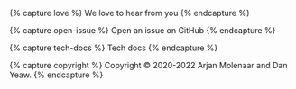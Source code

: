 {% capture love %}
We love to hear from you
{% endcapture %}

{% capture open-issue %}
Open an issue on GitHub
{% endcapture %}

{% capture tech-docs %}
 Tech docs
{% endcapture %}

{% capture copyright %}
Copyright &copy; 2020-2022 Arjan Molenaar and Dan Yeaw.
{% endcapture %}
